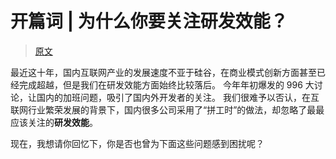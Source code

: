 

开篇词 | 为什么你要关注研发效能？
======
> [原文](https://time.geekbang.org/column/article/120801)


最近这十年，国内互联网产业的发展速度不亚于硅谷，在商业模式创新方面甚至已经完成超越，但是我们在研发效能方面始终比较落后。
今年年初爆发的 996 大讨论，让国内的加班问题，吸引了国内外开发者的关注。
我们很难予以否认，在互联网行业繁荣发展的背景下，国内很多公司采用了“拼工时”的做法，却忽略了最最应该关注的**研发效能**。

现在，我想请你回忆下，你是否也曾为下面这些问题感到困扰呢？


